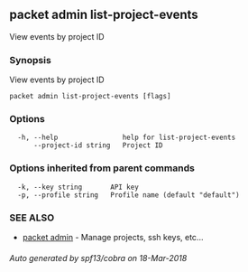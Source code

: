 ## packet admin list-project-events

View events by project ID

### Synopsis

View events by project ID

```
packet admin list-project-events [flags]
```

### Options

```
  -h, --help                help for list-project-events
      --project-id string   Project ID
```

### Options inherited from parent commands

```
  -k, --key string       API key
  -p, --profile string   Profile name (default "default")
```

### SEE ALSO

* [packet admin](packet_admin.md)	 - Manage projects, ssh keys, etc...

###### Auto generated by spf13/cobra on 18-Mar-2018
